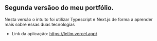 

## Segunda versãoo do meu portfólio. 
Nesta versão o intuito foi utilizar Typescript e Next.js de forma a aprender mais sobre essas duas tecnologias

- Link da aplicação: https://letlm.vercel.app/
